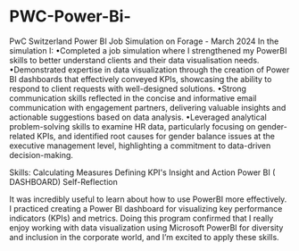 # PWC-Power-Bi-
PwC Switzerland Power BI Job Simulation on Forage - March 2024
In the simulation I:
•Completed a job simulation where I strengthened my PowerBI skills to better understand clients and their data visualisation needs.
•Demonstrated expertise in data visualization through the creation of Power BI dashboards that effectively conveyed KPIs, showcasing the ability to respond to client requests with well-designed solutions.
•Strong communication skills reflected in the concise and informative email communication with engagement partners, delivering valuable insights and actionable suggestions based on data analysis.
•Leveraged analytical problem-solving skills to examine HR data, particularly focusing on gender-related KPIs, and identified root causes for gender balance issues at the executive management level, highlighting a commitment to data-driven decision-making.

Skills:
Calculating Measures 
Defining KPI's
Insight and Action 
 Power BI ( DASHBOARD) 
Self-Reflection

It was incredibly useful to learn about how to use PowerBI more effectively.
I practiced creating a Power BI dashboard for visualizing key performance indicators (KPIs) and metrics.
Doing this program confirmed that I really enjoy working with data visualization using Microsoft PowerBI for diversity and inclusion in the corporate world, and I’m excited to apply these skills.
